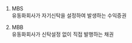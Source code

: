 1. MBS     
   유동화회사가 자기신탁을 설정하여 발생하는 수익증권      
         
2. MBB      
   유동화회사가 신탁설정 없이 직접 발행하는 채권      
